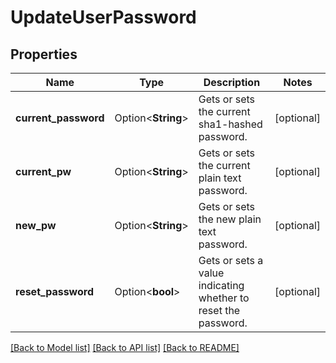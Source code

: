 # UpdateUserPassword

## Properties

Name | Type | Description | Notes
------------ | ------------- | ------------- | -------------
**current_password** | Option<**String**> | Gets or sets the current sha1-hashed password. | [optional]
**current_pw** | Option<**String**> | Gets or sets the current plain text password. | [optional]
**new_pw** | Option<**String**> | Gets or sets the new plain text password. | [optional]
**reset_password** | Option<**bool**> | Gets or sets a value indicating whether to reset the password. | [optional]

[[Back to Model list]](../README.md#documentation-for-models) [[Back to API list]](../README.md#documentation-for-api-endpoints) [[Back to README]](../README.md)


